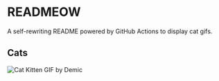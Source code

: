# READMEOW

A self-rewriting README powered by GitHub Actions to display cat gifs.

## Cats

![Cat Kitten GIF by Demic](https://media4.giphy.com/media/3oriO0OEd9QIDdllqo/200.gif?cid=9acd02dakne9fu4do78ulc23fz4kywk5tp7sg3nujrnzluku&ep=v1_gifs_search&rid=200.gif&ct=g)
